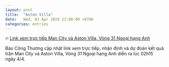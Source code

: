 ```yaml
---
layout: post
title:  "Aston Villa"
date:   Wed, 03 Apr 2024 13:00:00 +0700
categories: entries
---
```

🔥 [Link xem trực tiếp Man City và Aston Villa, Vòng 31 Ngoại hạng Anh](https://congthuong.vn/link-xem-truc-tiep-man-city-va-aston-villa-02h15-ngay-44-vong-31-ngoai-hang-anh-20232024-312507.html)

Báo Công Thương cập nhật link xem trực tiếp, nhận định và dự đoán kết quả trận Man City và Aston Villa, Vòng 31 Ngoại hạng Anh diễn ra lúc 02h15 ngày 4/4.

